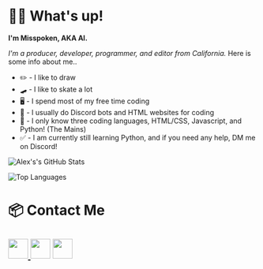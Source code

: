 # 👋🏻 What's up!
**I'm Misspoken, AKA Al.**

*I'm a producer, developer, programmer, and editor from California.*
Here is some info about me..

- ✏️ - I like to draw
- 🛹 - I like to skate a lot
- 🖥️ - I spend most of my free time coding
- 🤔 - I usually do Discord bots and HTML websites for coding
- 🥱 - I only know three coding languages, HTML/CSS, Javascript, and Python! (The Mains)
- ✅ - I am currently still learning Python, and if you need any help, DM me on Discord!

![Alex's's GitHub Stats](https://github-readme-stats.vercel.app/api?username=misspoken69&count_private=true&show_icons=true&theme=nightowl)

![Top Languages](https://github-readme-stats.vercel.app/api/top-langs/?username=misspoken69&theme=nightowl)

# 📦 Contact Me
<a href="https://twitter.com/sarcasticbeats"><img src="https://cdn2.iconfinder.com/data/icons/social-media-2285/512/1_Twitter3_colored_svg-128.png" width="40"> </a><a href="https://www.youtube.com/channel/UCmBZT8jrvTKZfEH52AVDpAw"><img src="https://cdn2.iconfinder.com/data/icons/social-media-icon-set-6/94/youtube-256.png" width="40"></a> <a href="https://discord.gg/E6pQteTBYp"><img src="https://cdn0.iconfinder.com/data/icons/free-social-media-set/24/discord-512.png" width="40"></a>
-----
